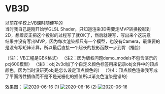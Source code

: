 # VB3D

以前在学校上VB课时随便写的  
当时我自己是刚开始学GLSL Shader，只知道渲染3D需要走MVP转换投影到2D，想着反正把这个投影的过程写了就OK了，然后就硬写，写出来个这玩意  
结果并没有写出MVP，因为每次渲染都只有一个模型，也没有Camera，最重要的是没有写矩阵计算，所以最后直接一个超长的投影函数一步到胃（捂脸）  

（注1：VB工程是GBK格式）
（注2：因为版权问题demo_models不包含演示的pcj600模型）
（注3：obj2v3d加了个自定义颜色标签用来记录obj文件中的顶点颜色，因为当时没研究obj是怎么设定顶点颜色的）
（注4：顶点颜色渲染我写成了平面线性插值而不是不是光栅化的插值所以渐变色渲染是错的）

效果图：
![2020-06-16 (1)](https://user-images.githubusercontent.com/20377926/84782379-85e16180-b01a-11ea-999e-91192926a9b2.png)
![2020-06-16 (2)](https://user-images.githubusercontent.com/20377926/84782428-95f94100-b01a-11ea-9a00-8d4f68e16125.png)
![2020-06-16](https://user-images.githubusercontent.com/20377926/84782442-985b9b00-b01a-11ea-9708-183954dc50f6.png)
